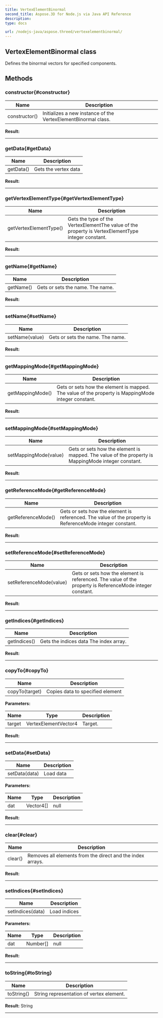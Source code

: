 ```yaml
---
title: VertexElementBinormal 
second_title: Aspose.3D for Node.js via Java API Reference
description: 
type: docs

url: /nodejs-java/aspose.threed/vertexelementbinormal/
---
```

## VertexElementBinormal class

  Defines the binormal vectors for specified components.


## Methods

### constructor{#constructor}

| Name | Description |
| --- | --- |
| constructor() | Initializes a new instance of the VertexElementBinormal class. | 

 **Result:**



---


### getData{#getData}

| Name | Description |
| --- | --- |
| getData() | Gets the vertex data | 

 **Result:**



---


### getVertexElementType{#getVertexElementType}

| Name | Description |
| --- | --- |
| getVertexElementType() | Gets the type of the VertexElementThe value of the property is VertexElementType integer constant. | 

 **Result:**



---


### getName{#getName}

| Name | Description |
| --- | --- |
| getName() | Gets or sets the name. The name. | 

 **Result:**



---


### setName{#setName}

| Name | Description |
| --- | --- |
| setName(value) | Gets or sets the name. The name. | 

 **Result:**



---


### getMappingMode{#getMappingMode}

| Name | Description |
| --- | --- |
| getMappingMode() | Gets or sets how the element is mapped. The value of the property is MappingMode integer constant. | 

 **Result:**



---


### setMappingMode{#setMappingMode}

| Name | Description |
| --- | --- |
| setMappingMode(value) | Gets or sets how the element is mapped. The value of the property is MappingMode integer constant. | 

 **Result:**



---


### getReferenceMode{#getReferenceMode}

| Name | Description |
| --- | --- |
| getReferenceMode() | Gets or sets how the element is referenced. The value of the property is ReferenceMode integer constant. | 

 **Result:**



---


### setReferenceMode{#setReferenceMode}

| Name | Description |
| --- | --- |
| setReferenceMode(value) | Gets or sets how the element is referenced. The value of the property is ReferenceMode integer constant. | 

 **Result:**



---


### getIndices{#getIndices}

| Name | Description |
| --- | --- |
| getIndices() | Gets the indices data The index array. | 

 **Result:**



---


### copyTo{#copyTo}

| Name | Description |
| --- | --- |
| copyTo(target) | Copies data to specified element | 

 **Parameters:**

| Name | Type | Description |
| --- | --- | --- |
| target | VertexElementVector4 | Target. |

 **Result:**



---


### setData{#setData}

| Name | Description |
| --- | --- |
| setData(data) | Load data | 

 **Parameters:**

| Name | Type | Description |
| --- | --- | --- |
|  dat | Vector4[] | null |

 **Result:**



---


### clear{#clear}

| Name | Description |
| --- | --- |
| clear() | Removes all elements from the direct and the index arrays. | 

 **Result:**



---


### setIndices{#setIndices}

| Name | Description |
| --- | --- |
| setIndices(data) | Load indices | 

 **Parameters:**

| Name | Type | Description |
| --- | --- | --- |
|  dat | Number[] | null |

 **Result:**



---


### toString{#toString}

| Name | Description |
| --- | --- |
| toString() | String representation of vertex element. | 

 **Result:**
String


---



